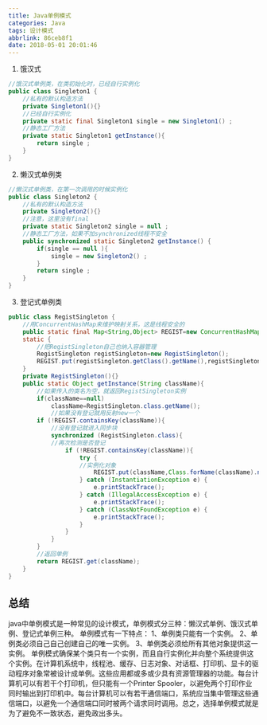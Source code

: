 ```yaml
---
title: Java单例模式
categories: Java
tags: 设计模式
abbrlink: 86ceb8f1
date: 2018-05-01 20:01:46
---
```

1. 饿汉式
```Java
//饿汉式单例类，在类初始化时，已经自行实例化
public class Singleton1 {
    //私有的默认构造方法
    private Singleton1(){}
    //已经自行实例化
    private static final Singleton1 single = new Singleton1() ;
    //静态工厂方法
    private static Singleton1 getInstance(){
        return single ;
    }
}
```
<!---more--->
2. 懒汉式单例类
```Java
//懒汉式单例类，在第一次调用的时候实例化
public class Singleton2 {
    //私有的默认构造方法
    private Singleton2(){}
    //注意，这里没有final
    private static Singleton2 single = null ;
    //静态工厂方法，如果不加synchronized线程不安全
    public synchronized static Singleton2 getInstance() {
        if(single == null ){
            single = new Singleton2() ;
        }
        return single ;
    }
}
```
3. 登记式单例类
```Java
public class RegistSingleton {
    //用ConcurrentHashMap来维护映射关系，这是线程安全的
    public static final Map<String,Object> REGIST=new ConcurrentHashMap<String, Object>();
    static {
        //把RegistSingleton自己也纳入容器管理
        RegistSingleton registSingleton=new RegistSingleton();
        REGIST.put(registSingleton.getClass().getName(),registSingleton);
    }
    private RegistSingleton(){}
    public static Object getInstance(String className){
        //如果传入的类名为空，就返回RegistSingleton实例
        if(className==null)
            className=RegistSingleton.class.getName();
            //如果没有登记就用反射new一个
        if (!REGIST.containsKey(className)){
            //没有登记就进入同步块
            synchronized (RegistSingleton.class){
            //再次检测是否登记
                if (!REGIST.containsKey(className)){
                    try {
                    //实例化对象
                        REGIST.put(className,Class.forName(className).newInstance());
                    } catch (InstantiationException e) {
                        e.printStackTrace();
                    } catch (IllegalAccessException e) {
                        e.printStackTrace();
                    } catch (ClassNotFoundException e) {
                        e.printStackTrace();
                    }
                }
            }
        }
        //返回单例
        return REGIST.get(className);
    }
}
```
## 总结
java中单例模式是一种常见的设计模式，单例模式分三种：懒汉式单例、饿汉式单例、登记式单例三种。
单例模式有一下特点：
1、单例类只能有一个实例。
2、单例类必须自己自己创建自己的唯一实例。
3、单例类必须给所有其他对象提供这一实例。
单例模式确保某个类只有一个实例，而且自行实例化并向整个系统提供这个实例。在计算机系统中，线程池、缓存、日志对象、对话框、打印机、显卡的驱动程序对象常被设计成单例。这些应用都或多或少具有资源管理器的功能。每台计算机可以有若干个打印机，但只能有一个Printer Spooler，以避免两个打印作业同时输出到打印机中。每台计算机可以有若干通信端口，系统应当集中管理这些通信端口，以避免一个通信端口同时被两个请求同时调用。总之，选择单例模式就是为了避免不一致状态，避免政出多头。